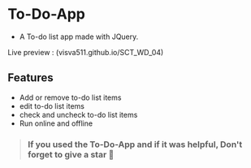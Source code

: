 # To-Do-App 
- A To-do list app made with JQuery.
  
Live preview : (visva511.github.io/SCT_WD_04)

## Features
- Add or remove to-do list items
- edit to-do list items
- check and uncheck to-do list items
- Run online and offline


> ### If you used the To-Do-App and if it was helpful, Don't forget to give a star 🌟
>
